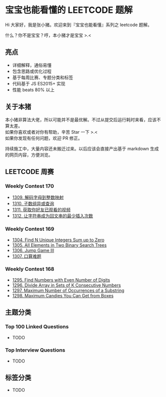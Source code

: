 # 宝宝也能看懂的 LEETCODE 题解

Hi 大家好，我是张小猪。欢迎来到『宝宝也能看懂』系列之 leetcode 题解。

什么？你不是宝宝？哼，本小猪才是宝宝 >.<

## 亮点

- 详细解释，通俗易懂
- 包含思路或优化过程
- 基于每周比赛、专题分类和标签
- 代码基于 JS ES2015+ 实现
- 性能 beats 80% 以上

## 关于本猪

本小猪非算法大佬，所以可能并不是最优解。不过从提交后运行耗时来看，应该不算太差。  
如果你喜欢或者对你有帮助，辛苦 Star 一下 >.<  
如果你发现有任何问题，欢迎 PR 修正。

持续施工中，大量内容还未搬迁过来。以后应该会直接产出基于 markdown 生成的网页内容，方便浏览。

## LEETCODE 周赛

### Weekly Contest 170

- [1309. 解码字母到整数映射](./posts/1309.md)
- [1310. 子数组异或查询](./posts/1310.md)
- [1311. 获取你好友已观看的视频](./posts/1311.md)
- [1312. 让字符串成为回文串的最少插入次数](./posts/1312.md)

### Weekly Contest 169

- [1304. Find N Unique Integers Sum up to Zero](./posts/1304.md)
- [1305. All Elements in Two Binary Search Trees](./posts/1305.md)
- [1306. Jump Game III](./posts/1306.md)
- [1307. 口算难题](./posts/1307.md)

### Weekly Contest 168

- [1295. Find Numbers with Even Number of Digits](./posts/1295.md)
- [1296. Divide Array in Sets of K Consecutive Numbers](./posts/1296.md)
- [1297. Maximum Number of Occurrences of a Substring](./posts/1297.md)
- [1298. Maximum Candies You Can Get from Boxes](./posts/1298.md)

## 主题分类

### Top 100 Linked Questions

- TODO

### Top Interview Questions

- TODO

## 标签分类

- TODO
